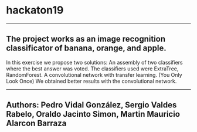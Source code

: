 # hackaton19
-------------------------------------------------------------------------------------
The project works as an image recognition classificator of banana, orange, and apple.
-------------------------------------------------------------------------------------

In this exercise we propose two solutions:
An assembly of two classifiers where the best answer was voted. The classifiers used were ExtraTree, RandomForest.
A convolutional network with transfer learning. (You Only Look Once)
We obtained better results with the convolutional network. 

-----------------------------------------------------------------------------------------------------------
Authors: Pedro Vidal González, Sergio Valdes Rabelo, Oraldo Jacinto Simon, Martin Mauricio Alarcon Barraza
-----------------------------------------------------------------------------------------------------------
